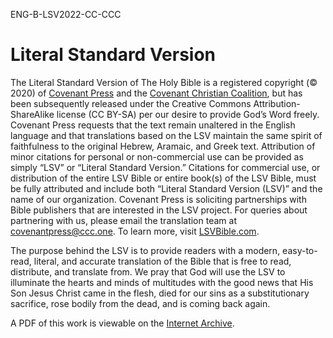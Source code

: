 ENG-B-LSV2022-CC-CCC

# Literal Standard Version

The Literal Standard Version of The Holy Bible is a registered copyright (© 2020) of [Covenant Press](https://www.ccc.one) and the [Covenant Christian Coalition](https://www.ccc.one), but has been subsequently released under the Creative Commons Attribution-ShareAlike license (CC BY-SA) per our desire to provide God’s Word freely. Covenant Press requests that the text remain unaltered in the English language and that translations based on the LSV maintain the same spirit of faithfulness to the original Hebrew, Aramaic, and Greek text. Attribution of minor citations for personal or non-commercial use can be provided as simply “LSV” or “Literal Standard Version.” Citations for commercial use, or distribution of the entire LSV Bible or entire book(s) of the LSV Bible, must be fully attributed and include both “Literal Standard Version (LSV)” and the name of our organization. Covenant Press is soliciting partnerships with Bible publishers that are interested in the LSV project. For queries about partnering with us, please email the translation team at covenantpress@ccc.one. To learn more, visit [LSVBible.com](https://lsvbible.com). 

The purpose behind the LSV is to provide readers with a modern, easy-to-read, literal, and accurate translation of the Bible that is free to read, distribute, and translate from. We pray that God will use the LSV to illuminate the hearts and minds of multitudes with the good news that His Son Jesus Christ came in the flesh, died for our sins as a substitutionary sacrifice, rose bodily from the dead, and is coming back again.

A PDF of this work is viewable on the [Internet Archive](https://archive.org/details/lsv-2022/page/44/mode/2up).
